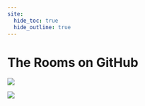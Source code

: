 ```yaml
---
site:
  hide_toc: true
  hide_outline: true
---
```


# The Rooms on GitHub

![](#git-rooms)


![](#jobs)
